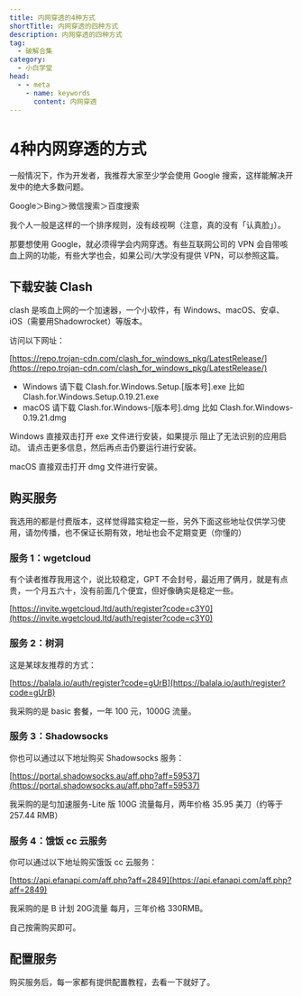 ```yaml
---
title: 内网穿透的4种方式
shortTitle: 内网穿透的四种方式
description: 内网穿透的四种方式
tag:
  - 破解合集
category:
  - 小白学堂
head:
  - - meta
    - name: keywords
      content: 内网穿透
---
```


# 4种内网穿透的方式

一般情况下，作为开发者，我推荐大家至少学会使用 Google 搜索，这样能解决开发中的绝大多数问题。

Google＞Bing＞微信搜索＞百度搜索

我个人一般是这样的一个排序规则，没有歧视啊（注意，真的没有「认真脸」）。

那要想使用 Google，就必须得学会内网穿透。有些互联网公司的 VPN 会自带咳血上网的功能，有些大学也会，如果公司/大学没有提供 VPN，可以参照这篇。

## 下载安装 Clash

clash 是咳血上网的一个加速器，一个小软件，有 Windows、macOS、安卓、iOS（需要用Shadowrocket）等版本。

访问以下网址：

[https://repo.trojan-cdn.com/clash_for_windows_pkg/LatestRelease/](https://repo.trojan-cdn.com/clash_for_windows_pkg/LatestRelease/)

- Windows 请下载 Clash.for.Windows.Setup.[版本号].exe 比如 Clash.for.Windows.Setup.0.19.21.exe
- macOS 请下载 Clash.for.Windows-[版本号].dmg 比如 Clash.for.Windows-0.19.21.dmg

Windows 直接双击打开 exe 文件进行安装，如果提示 阻止了无法识别的应用启动。 请点击更多信息，然后再点击仍要运行进行安装。

macOS 直接双击打开 dmg 文件进行安装。

## 购买服务

我选用的都是付费版本，这样觉得踏实稳定一些，另外下面这些地址仅供学习使用，请勿传播，也不保证长期有效，地址也会不定期变更（你懂的）

### 服务 1：wgetcloud

有个读者推荐我用这个，说比较稳定，GPT 不会封号，最近用了俩月，就是有点贵，一个月五六十，没有前面几个便宜，但好像确实是稳定一些。

[https://invite.wgetcloud.ltd/auth/register?code=c3Y0](https://invite.wgetcloud.ltd/auth/register?code=c3Y0)

### 服务 2：树洞

这是某球友推荐的方式：

[https://balala.io/auth/register?code=gUrB](https://balala.io/auth/register?code=gUrB)

我采购的是 basic 套餐，一年 100 元，1000G 流量。

### 服务 3：Shadowsocks

你也可以通过以下地址购买 Shadowsocks 服务：

[https://portal.shadowsocks.au/aff.php?aff=59537](https://portal.shadowsocks.au/aff.php?aff=59537)

我采购的是匀加速服务-Lite 版 100G 流量每月，两年价格 35.95 美刀（约等于 257.44 RMB）

### 服务 4：饿饭 cc 云服务

你可以通过以下地址购买饿饭 cc 云服务：

[https://api.efanapi.com/aff.php?aff=2849](https://api.efanapi.com/aff.php?aff=2849)

我采购的是 B 计划 20G流量 每月，三年价格 330RMB。

自己按需购买即可。


## 配置服务

购买服务后，每一家都有提供配置教程，去看一下就好了。